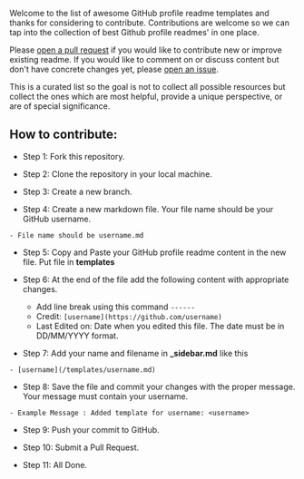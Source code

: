 Welcome to the list of awesome GitHub profile readme templates and thanks for considering to contribute. Contributions are welcome so we can tap into the collection of best Github profile readmes' in one place.

Please [open a pull request](https://github.com/themlphdstudent/awesome-github-profile-readme-templates/pulls) if you would like to contribute new or improve existing readme. If you would like to comment on or discuss content but don't have concrete changes yet, please [open an issue](https://github.com/themlphdstudent/awesome-github-profile-readme-templates/issues).

This is a curated list so the goal is not to collect all possible resources but collect the ones which are most helpful, provide a unique perspective, or are of special significance.

## How to contribute:

- Step 1: Fork this repository.

- Step 2: Clone the repository in your local machine.

- Step 3: Create a new branch.

- Step 4: Create a new markdown file. Your file name should be your GitHub username.
```
- File name should be username.md 
```
- Step 5: Copy and Paste your GitHub profile readme content in the new file. Put file in **templates**

- Step 6: At the end of the file add the following content with appropriate changes.

  - Add line break using this command `------`
  - Credit: `[username](https://github.com/username)`
  - Last Edited on: Date when you edited this file. The date must be in DD/MM/YYYY format.

- Step 7: Add your name and filename in **\_sidebar.md** like this

```
- [username](/templates/username.md)
```

- Step 8: Save the file and commit your changes with the proper message. Your message must contain your username.
```
- Example Message : Added template for username: <username>
```

- Step 9: Push your commit to GitHub.

- Step 10: Submit a Pull Request.

- Step 11: All Done.

